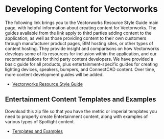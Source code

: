 # Developing Content for Vectorworks

The following link brings you to the Vectorworks Resource Style Guide main page, with helpful information about creating content for Vectorworks. The guides available from the link apply to third parties adding content to the application, as well as those providing content to their own customers through manufacturer product pages, BIM hosting sites, or other types of content hosting. They provide insight and comparisons on how Vectorworks develops some of its resources for inclusion within the application, and our recommendations for third party content developers.
We have provided a basic guide for all products, plus entertainment-specific guides for creating lighting devices, speakers, bumpers, and ConnectCAD content.
Over time, more content development guides will be added.

* [Vectorworks Resource Style Guide](https://vectorworks.atlassian.net/wiki/x/AQAaJAE)


## Entertainment Content Templates and Examples
Download this zip file so that you have the metric or imperial templates you need to properly create Entertainment content, along with examples of various types of Spotlight content.

* [Templates and Examples](files/Entertainment-SupportFiles.zip)



